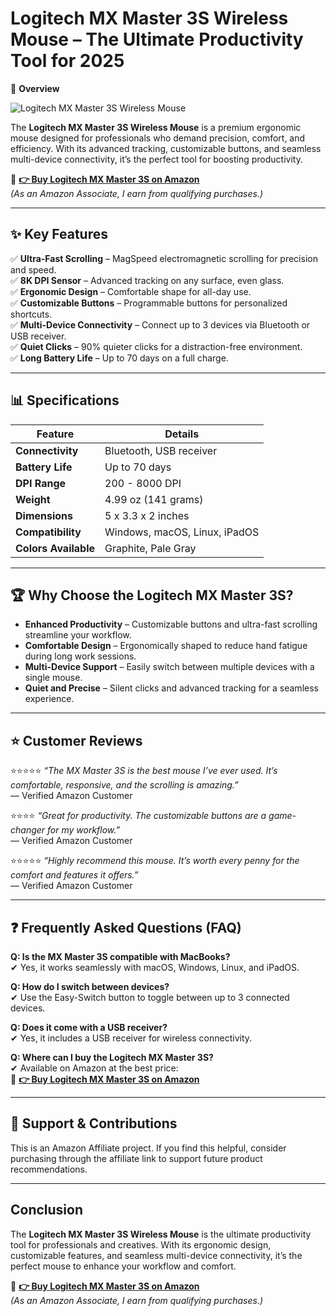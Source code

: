 # Logitech MX Master 3S Wireless Mouse – The Ultimate Productivity Tool for 2025

📌 **Overview**  

![Logitech MX Master 3S Wireless Mouse](https://m.media-amazon.com/images/G/01/apparel/rcxgs/tile._CB483369110_.gif)

The **Logitech MX Master 3S Wireless Mouse** is a premium ergonomic mouse designed for professionals who demand precision, comfort, and efficiency. With its advanced tracking, customizable buttons, and seamless multi-device connectivity, it’s the perfect tool for boosting productivity.

🔗 **[👉 Buy Logitech MX Master 3S on Amazon](https://amzn.to/4huOCak)**  
*(As an Amazon Associate, I earn from qualifying purchases.)*

---

## ✨ **Key Features**  

✅ **Ultra-Fast Scrolling** – MagSpeed electromagnetic scrolling for precision and speed.  
✅ **8K DPI Sensor** – Advanced tracking on any surface, even glass.  
✅ **Ergonomic Design** – Comfortable shape for all-day use.  
✅ **Customizable Buttons** – Programmable buttons for personalized shortcuts.  
✅ **Multi-Device Connectivity** – Connect up to 3 devices via Bluetooth or USB receiver.  
✅ **Quiet Clicks** – 90% quieter clicks for a distraction-free environment.  
✅ **Long Battery Life** – Up to 70 days on a full charge.  

---

## 📊 **Specifications**  

| **Feature**               | **Details**                              |
|---------------------------|------------------------------------------|
| **Connectivity**          | Bluetooth, USB receiver                  |
| **Battery Life**          | Up to 70 days                           |
| **DPI Range**             | 200 - 8000 DPI                          |
| **Weight**                | 4.99 oz (141 grams)                     |
| **Dimensions**            | 5 x 3.3 x 2 inches                      |
| **Compatibility**         | Windows, macOS, Linux, iPadOS           |
| **Colors Available**      | Graphite, Pale Gray                     |

---

## 🏆 **Why Choose the Logitech MX Master 3S?**  
- **Enhanced Productivity** – Customizable buttons and ultra-fast scrolling streamline your workflow.  
- **Comfortable Design** – Ergonomically shaped to reduce hand fatigue during long work sessions.  
- **Multi-Device Support** – Easily switch between multiple devices with a single mouse.  
- **Quiet and Precise** – Silent clicks and advanced tracking for a seamless experience.  

---

## ⭐ **Customer Reviews**  

⭐️⭐️⭐️⭐️⭐️ *“The MX Master 3S is the best mouse I’ve ever used. It’s comfortable, responsive, and the scrolling is amazing.”*  
— Verified Amazon Customer  

⭐️⭐️⭐️⭐️ *“Great for productivity. The customizable buttons are a game-changer for my workflow.”*  
— Verified Amazon Customer  

⭐️⭐️⭐️⭐️⭐️ *“Highly recommend this mouse. It’s worth every penny for the comfort and features it offers.”*  
— Verified Amazon Customer  

---

## ❓ **Frequently Asked Questions (FAQ)**  

**Q: Is the MX Master 3S compatible with MacBooks?**  
✔ Yes, it works seamlessly with macOS, Windows, Linux, and iPadOS.  

**Q: How do I switch between devices?**  
✔ Use the Easy-Switch button to toggle between up to 3 connected devices.  

**Q: Does it come with a USB receiver?**  
✔ Yes, it includes a USB receiver for wireless connectivity.  

**Q: Where can I buy the Logitech MX Master 3S?**  
✔ Available on Amazon at the best price:  
🔗 **[👉 Buy Logitech MX Master 3S on Amazon](https://amzn.to/4huOCak)**

---

## 📢 **Support & Contributions**  
This is an Amazon Affiliate project. If you find this helpful, consider purchasing through the affiliate link to support future product recommendations.

---

## **Conclusion**  
The **Logitech MX Master 3S Wireless Mouse** is the ultimate productivity tool for professionals and creatives. With its ergonomic design, customizable features, and seamless multi-device connectivity, it’s the perfect mouse to enhance your workflow and comfort.  

🔗 **[👉 Buy Logitech MX Master 3S on Amazon](https://amzn.to/4huOCak)**  
*(As an Amazon Associate, I earn from qualifying purchases.)*